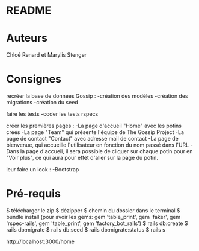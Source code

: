 # README

# Auteurs
Chloé Renard et Marylis Stenger

# Consignes
recréer la base de données Gossip :
  -création des modèles
  -création des migrations
  -création du seed

faire les tests
  -coder les tests rspecs
  
créer les premières pages :
  -La page d'accueil "Home" avec les potins créés
  -La page "Team" qui présente l'équipe de The Gossip Project
  -La page de contact "Contact" avec adresse mail de contact
  -La page de bienvenue, qui accueille l'utilisateur en fonction du nom passé dans l'URL
  -Dans la page d'accueil, il sera possible de cliquer sur chaque potin pour en "Voir plus", ce qui aura pour effet d'aller sur la page du potin.

leur faire un look :
  -Bootstrap

# Pré-requis
$ télécharger le zip 
$ dézipper 
$ chemin du dossier dans le terminal 
$ bundle install (pour avoir les gems: gem 'table_print', gem 'faker', gem 'rspec-rails', gem 'table_print', gem 'factory_bot_rails') 
$ rails db:create
$ rails db:migrate
$ rails db:seed
$ rails db:migrate:status
$ rails s

http://localhost:3000/home
